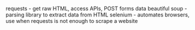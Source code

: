 requests - get raw HTML, access APIs, POST forms data
beautiful soup - parsing library to extract data from HTML
selenium - automates browsers, use when requests is not enough to scrape a website
